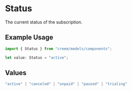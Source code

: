 # Status

The current status of the subscription.

## Example Usage

```typescript
import { Status } from "creem/models/components";

let value: Status = "active";
```

## Values

```typescript
"active" | "canceled" | "unpaid" | "paused" | "trialing"
```